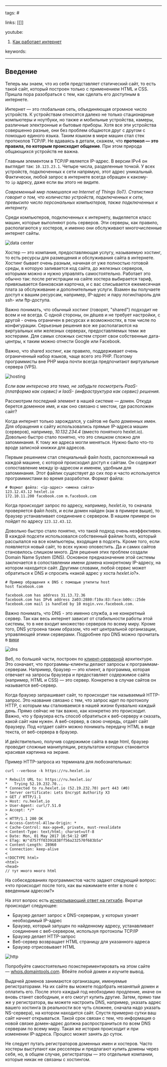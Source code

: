 ____

tags: #

links: [[]]

youtube: 
1. [Как работает интернет](https://www.youtube.com/watch?v=vobsAhMBPVw)

keywords:

_____

## Введение

Теперь мы знаем, что из себя представляет статический сайт, то есть такой сайт, который построен только с применением HTML и CSS. Пришла пора разобраться с тем, как сделать его доступным в интернете.

Интернет — это глобальная сеть, объединяющая огромное число устройств. К устройствам относятся далеко не только стационарные компьютеры и ноутбуки, но также и мобильные устройства, камеры, различные электронные и бытовые приборы. Хотя все эти устройства совершенно разные, они без проблем общаются друг с другом с помощью единого языка. Таким языком в мире машин стал стек протоколов TCP/IP. Не вдаваясь в детали, скажем, что **протокол — это правила, по которым происходит общение**. При этом природа общающихся устройств не важна.

Главным элементом в TCP/IP является IP-адрес. В версии IPv4 он выглядит так: `10.123.23.1`. Четыре числа, разделенные точкой. У всех устройств, подключенных к сети напрямую, этот адрес уникальный. Фактически, любой запрос в интернете всегда обращен к какому-то `ip` адресу, даже если вы этого не видите.

_Современный мир помешался на Internet of Things (IoT). Статистика говорит о том, что количество устройств, подключенных к сети, превысило число персональных компьютеров, также подключенных к интернету._

Среди компьютеров, подключенных к интернету, выделяется класс машин, которые выполняют роль серверов. Эти серверы, как правило, располагаются у хостеров, и именно они обслуживают многочисленные интернет сайты.

![data center](https://cdn2.hexlet.io/derivations/image/original/eyJpZCI6Ijg1MWU2YWVjZWUwMGI4ZWE3Y2NhNTM1ODM0ZTI5ZDBiLmpwZyIsInN0b3JhZ2UiOiJjYWNoZSJ9?signature=1dbf68c8b9a99c724c9ea21c3431942318fa90da05b6132e00e357062510fea0)

Хостер — это компания, предоставляющая услугу, называемую хостинг, то есть ресурсы для размещения и обслуживания сайта в интернете. Хостинг бывает очень разным, начиная от уже полностью готовой среды, в которую заливается код сайта, до железных серверов, которыми можно и нужно управлять самостоятельно. Работает это обычно так: после регистрации на сайте хостера выбирается тариф, привязывается банковская карточка, и с вас списывается ежемесячная плата за обслуживание и дополнительные услуги. Взамен вы получаете доступ к вашим ресурсам, например, IP-адрес и пару логин/пароль для ssh- или ftp-доступа.

Важно понимать, что обычный хостинг (говорят, "shared") подходит не всем и не всегда. С одной стороны, он дёшев и не требует настройки, с другой - очень ограничен в ресурсах и возможностях, в том числе по конфигурации. Серьезные решения все же располагаются на виртуальных или железных серверах, предоставляемых теми же хостерами. Для самых сложных систем строят свои собственные дата-центры, к таким можно отнести Google или Facebook.

Важно, что shared хостинг, как правило, поддерживает очень ограниченный набор языков, чаще всего это PHP. Поэтому программисты вне PHP мира почти всегда предпочитают виртуальные сервера (VPS).

![hosting](https://cdn2.hexlet.io/derivations/image/original/eyJpZCI6ImY0M2Q4NTIxOWVjMjJhYWVlOTk5NmM3OWYxYTZjMmJhLnBuZyIsInN0b3JhZ2UiOiJjYWNoZSJ9?signature=63d16e79401d705522bded60ba381fdb2a310d1e6ce1bae7e8a315a199afcc02)

_Если вам интересна эта тема, не забудьте посмотреть PaaS- (платформа как сервис) и IaaS- (инфраструктура как сервис) решения._

Рассмотрим последний элемент в нашей системе — домен. Откуда берется доменное имя, и как оно связано с местом, где расположен сайт?

Когда интернет только зарождался, у сайтов не было доменных имен. Для обращения к сайту использовались прямые IP-адреса машин (серверов), например, _10.132.234.4_ (вместо понятного hexlet.io). Довольно быстро стало понятно, что это слишком сложно для запоминания. К тому же адреса могли меняться. Нужно было что-то вроде записной книжки для адресов.

Первым решением стал специальный файл _hosts_, расположенный на каждой машине, с которой происходил доступ к сайтам. Он содержит сопоставление между ip-адресом и именем, удобным для запоминания. Этот файлик существует до сих пор и часто используется программистами во время разработки. Формат файла:

```
# Формат файла: <ip-адрес> <имена сайта>
123.12.43.12 hexlet.io
172.10.11.200 facebook.com m.facebook.com
```

Когда происходит запрос по адресу, например, _hexlet.io_, то сначала проверяется файл _hosts_, и если домен найден (как в примере выше), то браузер устанавливает соединение с сервером. В нашем примере он пойдет по адресу `123.12.43.12`.

Довольно быстро стало понятно, что такой подход очень неэффективен. В каждой подсети использовался собственный файлик hosts, который рассылался на все компьютеры, входящие в подсеть. Кроме того, если появляется новый сайт, то всех нужно оповестить. Да и самих сайтов становилось слишком много. Для решения этих проблем создали Domain Name System (DNS). Основное предназначение этой системы заключается в сопоставлении имени домена конкретному IP-адресу, на котором находится сайт. Другими словами, любой сервис может обратиться к DNS и спросить «какой адрес у хоста _hexlet.io_?».

```
# Пример обращения к DNS с помощью утилиты host
host facebook.com

facebook.com has address 31.13.72.36
facebook.com has IPv6 address 2a03:2880:f10a:83:face:b00c::25de
facebook.com mail is handled by 10 msgin.vvv.facebook.com.
```

Важно понимать, что DNS - это именно служба, а не конкретный сервер. Так как весь интернет зависит от стабильности работы этой системы, то в нее входит множество серверов по всему миру. Кроме того, DNS устроена таким образом, что нет центральной организации, управляющей этими серверами. Подробнее про DNS можно прочитать в [вики](https://ru.wikipedia.org/wiki/DNS)

![dns](https://cdn2.hexlet.io/derivations/image/original/eyJpZCI6IjlmYTYxM2ExN2Q1ZGU4OTk1NDFlYzVkNzRiNWNlMTZiLmpwZyIsInN0b3JhZ2UiOiJjYWNoZSJ9?signature=b6377821fb8493fb2887fb04e47e49f2dabde5f7d4faf560bcdf1db94dffd214)

Веб, по большей части, построен по [клиент-серверной](https://ru.wikipedia.org/wiki/%D0%9A%D0%BB%D0%B8%D0%B5%D0%BD%D1%82_%E2%80%94_%D1%81%D0%B5%D1%80%D0%B2%D0%B5%D1%80) архитектуре. Это означает, что программы-клиенты делают запросы к программам-серверам. Например, браузер — это клиент, а программа, которая отвечает на запросы браузера и предоставляет содержимое сайта (например, HTML и CSS) — это сервер. Конкретно в случае сайтов он называется веб-сервер.

Когда браузер запрашивает сайт, то происходит так называемый HTTP-запрос. Это название связано с тем, что запрос идет по протоколу HTTP, с которым мы сталкиваемся в нашей жизни буквально каждый день. Прямо сейчас не так важно, как конкретно это происходит. Важно, что у браузера есть способ обратиться к веб-серверу и сказать, какой сайт нам нужен. А веб-сервер, в свою очередь, отдаёт сайт браузеру. Под «отдает сайт» можно понимать передачу HTML в виде текста, от веб-сервера в браузер.

И действительно, получив содержимое сайта в виде html, браузер проводит сложные манипуляции, результатом которых становится красивая картинка на экране.

Пример HTTP-запроса из терминала для любознательных:

```
curl --verbose -k https://ru.hexlet.io

* Rebuilt URL to: https://ru.hexlet.io/
*   Trying 52.19.232.70...
* Connected to ru.hexlet.io (52.19.232.70) port 443 (#0)
* Server certificate: Lets Encrypt Authority X3
> GET / HTTP/1.1
> Host: ru.hexlet.io
> User-Agent: curl/7.51.0
> Accept: */*
>
< HTTP/1.1 200 OK
< Access-Control-Allow-Origin: *
< Cache-Control: max-age=0, private, must-revalidate
< Content-Type: text/html; charset=utf-8
< Date: Mon, 01 May 2017 16:54:12 GMT
< ETag: W/"d757ff03391838ff56a232570f683b5a"
< Content-Length: 28960
< Connection: keep-alive
<
<!DOCTYPE html>
<html>
<head>
// тут много много html
```

На собеседованиях программистов часто задают следующий вопрос: «что происходит после того, как вы нажимаете enter в поле с введенным адресом?»

На этот вопрос есть [исчерпывающий ответ на гитхабе](https://github.com/alex/what-happens-when). Вкратце происходит следующее:

-   Браузер делает запрос к DNS-серверам, у которых узнает необходимый IP-адрес
-   Браузер, который запущен по найденному адресу, устанавливает соединение с веб-сервером, используя протоколы TCP/IP
-   Браузер делает HTTP-запрос
-   Веб-сервер возвращает HTML страницу для указанного адреса
-   Браузер отрисовывает HTML

![http](https://cdn2.hexlet.io/derivations/image/original/eyJpZCI6ImQxM2UxODM0MzU1OTFmZTI5NTc3OGQ1ZGZmZGU5NTcxLnBuZyIsInN0b3JhZ2UiOiJjYWNoZSJ9?signature=6f984e9877e23b48e2048054658acb66b927e034194a6ecadae8d56364457a06)

Попробуйте самостоятельно поэкспериментировать на этом сайте — [whois.domaintools.com](https://whois.domaintools.com/). Вбейте любой домен и изучите вывод.

Выдачей доменов занимаются организации, именуемые регистраторами. На их сайте вы можете подобрать незанятый домен и оплатить его. После этого каждый год необходимо продление, иначе он вновь станет свободным, и его смогут купить другие. Затем, прямо там же у регистратора, вы можете настроить DNS, например, указать адрес вашего хостинга (в реальности все чуть сложнее, сначала надо указать NS-сервера), на котором находится сайт. Спустя примерно сутки ваш сайт начнет открываться. Такой срок связан с тем, что информация о новой связке домен-адрес должна распространиться по всем DNS серверам по всему миру. Такая же история происходит и при изменении IP-адреса. Процесс может занять до суток.

Не следует путать регистраторов доменных имен и хостеров. Часто хостеры выступают как ресселеры и предлагают купить домены через себя, но, в общем случае, регистраторы — это отдельные компании, которые никак не связаны с хостингом.